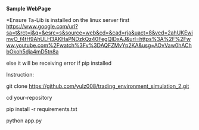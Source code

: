 







**Sample WebPage**







*Ensure Ta-Lib is installed on the linux server first
    https://www.google.com/url?sa=t&rct=j&q=&esrc=s&source=web&cd=&cad=rja&uact=8&ved=2ahUKEwimvO_f4tH9AhULH3AKHaPNDzkQz40FegQIDxAJ&url=https%3A%2F%2Fwww.youtube.com%2Fwatch%3Fv%3DAQFZMvYp2KA&usg=AOvVaw0hAChbOkoh5dja4mD5tn8a

   else it will be receiving error if pip installed


Instruction:

git clone https://github.com/yulz008/trading_environment_simulation_2.git

cd your-repository

pip install -r requirements.txt

python app.py
